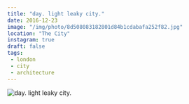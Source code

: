 ```yaml
---
title: "day. light leaky city."
date: 2016-12-23
image: "/img/photo/8d508083182801d84b1cdabafa252f82.jpg"
location: "The City"
instagram: true
draft: false
tags:
 - london
 - city
 - architecture
---
```


![day. light leaky city.](/img/photo/8d508083182801d84b1cdabafa252f82.jpg)
